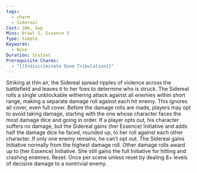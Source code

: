 ```yaml
---
tags:
  - charm
  - Sidereal
Cost: 10m, 1wp
Mins: Brawl 5, Essence 3
Type: Simple
Keywords:
  - None
Duration: Instant
Prerequisite Charms:
  - "[[Indiscriminate Doom Tribulation]]"
---
```

Striking at thin air, the Sidereal spread ripples of violence across the battlefield and leaves it to her foes to determine who is struck. The Sidereal rolls a single unblockable withering attack against all enemies within short range, making a separate damage roll against each hit enemy. This ignores all cover, even full cover. Before the damage rolls are made, players may opt to avoid taking damage, starting with the one whose character faces the most damage dice and going in order. If a player opts out, his character suffers no damage, but the Sidereal gains (her Essence) Initiative and adds half the damage dice he faced, rounded up, to her roll against each other character. If only one enemy remains, he can’t opt out. The Sidereal gains Initiative normally from the highest damage roll. Other damage rolls award up to (her Essence) Initiative. She still gains the full Initiative for hitting and crashing enemies. Reset: Once per scene unless reset by dealing 8+ levels of decisive damage to a nontrivial enemy.